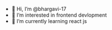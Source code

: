 - 👋 Hi, I’m @bhargavi-17
- 👀 I’m interested in frontend devlopment
- 🌱 I’m currently learning react js

<!---
bhargavi-17/bhargavi-17 is a ✨ special ✨ repository because its `README.md` (this file) appears on your GitHub profile.
You can click the Preview link to take a look at your changes.
--->
